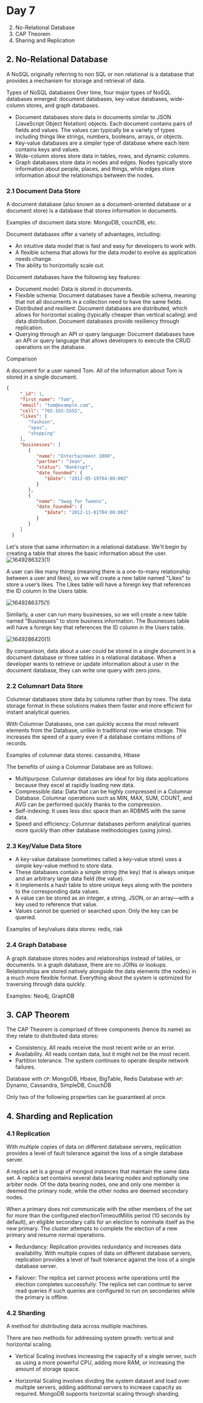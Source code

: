 # Day 7
2. No-Relational Database
3. CAP Theorem
4. Sharing and Replication


## 2. No-Relational Database
A NoSQL originally referring to non SQL or non relational is a database that provides a mechanism for storage and retrieval of data. 
 
Types of NoSQL databases
Over time, four major types of NoSQL databases emerged: document databases, key-value databases, wide-column stores, and graph databases.

- Document databases store data in documents similar to JSON (JavaScript Object Notation) objects. Each document contains pairs of fields and values. The values can typically be a variety of types including things like strings, numbers, booleans, arrays, or objects.
- Key-value databases are a simpler type of database where each item contains keys and values.
- Wide-column stores store data in tables, rows, and dynamic columns.
- Graph databases store data in nodes and edges. Nodes typically store information about people, places, and things, while edges store information about the relationships between the nodes. 
  
### 2.1 Document Data Store
A document database (also known as a document-oriented database or a document store) is a database that stores information in documents.

Examples of document data store: MongoDB, couchDB, etc.

Document databases offer a variety of advantages, including:

- An intuitive data model that is fast and easy for developers to work with.
- A flexible schema that allows for the data model to evolve as application needs change.
- The ability to horizontally scale out.

Document databases have the following key features:

- Document model: Data is stored in documents. 
- Flexible schema: Document databases have a flexible schema, meaning that not all documents in a collection need to have the same fields.
- Distributed and resilient: Document databases are distributed, which allows for horizontal scaling (typically cheaper than vertical scaling) and data distribution. Document databases provide resiliency through replication.
- Querying through an API or query language: Document databases have an API or query language that allows developers to execute the CRUD operations on the database.

Comparison

A document for a user named Tom. All of the information about Tom is stored in a single document.
```json
{
     "_id": 1,
     "first_name": "Tom",
     "email": "tom@example.com",
     "cell": "765-555-5555",
     "likes": [
        "fashion",
        "spas",
        "shopping"
     ],
     "businesses": [
        {
           "name": "Entertainment 1080",
           "partner": "Jean",
           "status": "Bankrupt",
           "date_founded": {
              "$date": "2012-05-19T04:00:00Z"
           }
        },
        {
           "name": "Swag for Tweens",
           "date_founded": {
              "$date": "2012-11-01T04:00:00Z"
           }
        }
     ]
  }
```

Let's store that same information in a relational database. We'll begin by creating a table that stores the basic information about the user.
![1649286323(1)](https://user-images.githubusercontent.com/40971097/162087329-2d4e94f7-f4f7-4c3f-8faa-e4d3a0dd55aa.png)

A user can like many things (meaning there is a one-to-many relationship between a user and likes), so we will create a new table named "Likes" to store a user’s likes.
The Likes table will have a foreign key that references the ID column in the Users table.

![1649286375(1)](https://user-images.githubusercontent.com/40971097/162087439-ebfb2fa5-ce20-4226-a202-76a05bb53beb.png)

Similarly, a user can run many businesses, so we will create a new table named "Businesses" to store business information. 
The Businesses table will have a foreign key that references the ID column in the Users table.

![1649286420(1)](https://user-images.githubusercontent.com/40971097/162087515-41befbfe-73bb-4730-aed0-0dae6227a401.png)

By comparison, data about a user could be stored in a single document in a document database or three tables in a relational database. 
When a developer wants to retrieve or update information about a user in the document database, they can write one query with zero joins.


### 2.2 Columnart Data Store
Columnar databases store data by columns rather than by rows. 
The data storage format in these solutions makes them faster and more efficient for instant analytical queries.

With Columnar Databases, one can quickly access the most relevant elements from the Database, unlike in traditional row-wise storage. 
This increases the speed of a query even if a database contains millions of records.

Examples of columnar data stores: cassandra, Hbase

The benefits of using a Columnar Database are as follows:

- Multipurpose: Columnar databases are ideal for big data applications because they excel at rapidly loading new data.
- Compressible data: Data that can be highly compressed in a Columnar Database. Columnar operations such as MIN, MAX, SUM, COUNT, and AVG can be performed quickly thanks to the compression.
- Self-indexing: It uses less disc space than an RDBMS with the same data.
- Speed and efficiency: Columnar databases perform analytical queries more quickly than other database methodologies (using joins).

### 2.3 Key/Value Data Store
- A key-value database (sometimes called a key-value store) uses a simple key-value method to store data. 
- These databases contain a simple string (the key) that is always unique and an arbitrary large data field (the value). 
- It implements a hash table to store unique keys along with the pointers to the corresponding data values.
- A value can be stored as an integer, a string, JSON, or an array—with a key used to reference that value.
- Values cannot be queried or searched upon. Only the key can be queried.

Examples of key/values data stores: redis, riak

### 2.4 Graph Database
A graph database stores nodes and relationships instead of tables, or documents.  In a graph database, there are no JOINs or lookups. 
Relationships are stored natively alongside the data elements (the nodes) in a much more flexible format. 
Everything about the system is optimized for traversing through data quickly.

Examples: Neo4j, GraphDB

## 3. CAP Theorem

The CAP Theorem is comprised of three components (hence its name) as they relate to distributed data stores:

- Consistency. All reads receive the most recent write or an error.
- Availability. All reads contain data, but it might not be the most recent.
- Partition tolerance. The system continues to operate despite network failures.

Database with `CP`: MongoDB, Hbase, BigTable, Redis 
Database with `AP`: Dynamo, Cassandra, SimpleDB, CouchDB

Only two of the following properties can be guaranteed at once.

## 4. Sharding and Replication

### 4.1 Replication
With multiple copies of data on different database servers, replication provides a level of fault tolerance against the loss of a single database server.

A replica set is a group of mongod instances that maintain the same data set. A replica set contains several data bearing nodes and optionally one arbiter node. Of the data bearing nodes, one and only one member is deemed the primary node, while the other nodes are deemed secondary nodes.

When a primary does not communicate with the other members of the set for more than the configured electionTimeoutMillis period (10 seconds by default), an eligible secondary calls for an election to nominate itself as the new primary. The cluster attempts to complete the election of a new primary and resume normal operations.

- Redundancy: Replication provides redundancy and increases data availability. With multiple copies of data on different database servers, replication provides a level of fault tolerance against the loss of a single database server.

- Failover: The replica set cannot process write operations until the election completes successfully. The replica set can continue to serve read queries if such queries are configured to run on secondaries while the primary is offline.

### 4.2 Sharding
A method for distributing data across multiple machines. 

There are two methods for addressing system growth: vertical and horizontal scaling.

- Vertical Scaling involves increasing the capacity of a single server, such as using a more powerful CPU, adding more RAM, or increasing the amount of storage space.

- Horizontal Scaling involves dividing the system dataset and load over multiple servers, adding additional servers to increase capacity as required. MongoDB supports horizontal scaling through sharding.



  
